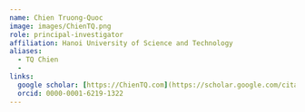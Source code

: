 ```yaml
---
name: Chien Truong-Quoc
image: images/ChienTQ.png
role: principal-investigator
affiliation: Hanoi University of Science and Technology
aliases:
  - TQ Chien
  - 
links:
  google scholar: [https://ChienTQ.com](https://scholar.google.com/citations?user=P9yPJnsAAAAJ&hl=en)
  orcid: 0000-0001-6219-1322
---
```

